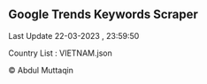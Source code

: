 

## Google Trends Keywords Scraper 
 
Last Update 22-03-2023 , 23:59:50

Country List :
VIETNAM.json



© Abdul Muttaqin 
